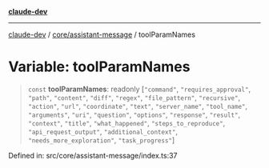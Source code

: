 [**claude-dev**](../../../README.md)

***

[claude-dev](../../../README.md) / [core/assistant-message](../README.md) / toolParamNames

# Variable: toolParamNames

> `const` **toolParamNames**: readonly \[`"command"`, `"requires_approval"`, `"path"`, `"content"`, `"diff"`, `"regex"`, `"file_pattern"`, `"recursive"`, `"action"`, `"url"`, `"coordinate"`, `"text"`, `"server_name"`, `"tool_name"`, `"arguments"`, `"uri"`, `"question"`, `"options"`, `"response"`, `"result"`, `"context"`, `"title"`, `"what_happened"`, `"steps_to_reproduce"`, `"api_request_output"`, `"additional_context"`, `"needs_more_exploration"`, `"task_progress"`\]

Defined in: src/core/assistant-message/index.ts:37
